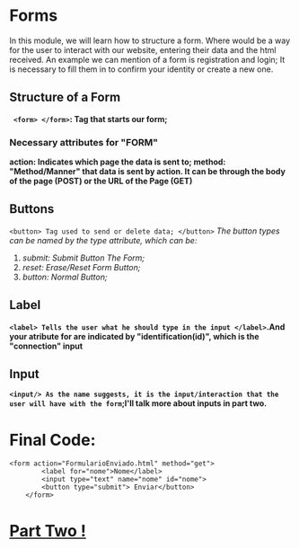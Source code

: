 # Forms 
In this module, we will learn how to structure a form. Where would be a way for the user to interact with our website, entering their data and the html received. An example we can mention of a form is registration and login; It is necessary to fill them in to confirm your identity or create a new one.
## Structure of a Form
**`` <form> </form>``: Tag that starts our form;**

### Necessary attributes for "FORM"
**action: Indicates which page the data is sent to; method: "Method/Manner" that data is sent by action. It can be through the body of the page (POST) or the URL of the Page (GET)**

## Buttons
``<button> Tag used to send or delete data; </button>``
_The button types can be named by the type attribute, which can be:_
1. *submit: Submit Button The Form;*
1. *reset: Erase/Reset Form Button;*
1. *button: Normal Button;*

## Label
**`` <label> Tells the user what he should type in the input </label> ``.And your atribute for are indicated by "identification(id)", which is the "connection" input**

## Input
**``<input/> As the name suggests, it is the input/interaction that the user will have with the form``;I'll talk more about inputs in part two.**

# Final Code:

```
<form action="FormularioEnviado.html" method="get">
        <label for="nome">Nome</label>
        <input type="text" name="nome" id="nome">
        <button type="submit"> Enviar</button>
    </form>
```

# [Part Two !](https://github.com/Karlos-Eduardo-Mrqs/Construcao-Html-Css-Javascript/blob/main/Constru%C3%A7%C3%A3o-Html/Modulo%20-%205(Formul%C3%A1rios)/EstruturaDeFormul%C3%A1rio_N%C3%BAmero_10/Inputs.md)